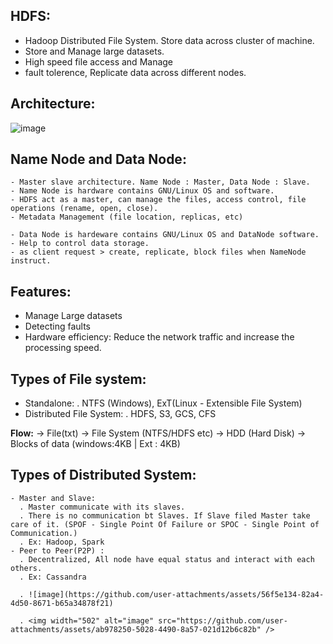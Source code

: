 HDFS:
-----
  - Hadoop Distributed File System. Store data across cluster of machine.
  - Store and Manage large datasets.
  - High speed file access and Manage
  - fault tolerence, Replicate data across different nodes.

Architecture:
-------------
  ![image](https://github.com/user-attachments/assets/d4f360c6-9a1d-443e-8670-4254d2a2327f)

  Name Node and Data Node:
  ------------------------
    - Master slave architecture. Name Node : Master, Data Node : Slave.
    - Name Node is hardware contains GNU/Linux OS and software. 
    - HDFS act as a master, can manage the files, access control, file operations (rename, open, close).
    - Metadata Management (file location, replicas, etc)

    - Data Node is hardeware contains GNU/Linux OS and DataNode software.
    - Help to control data storage.
    - as client request > create, replicate, block files when NameNode instruct.

Features:
---------
  - Manage Large datasets
  - Detecting faults
  - Hardware efficiency: Reduce the network traffic and increase the processing speed.

Types of File system:
---------------------
  - Standalone:
    . NTFS (Windows), ExT(Linux - Extensible File System)
  - Distributed File System:
    . HDFS, S3, GCS, CFS

  **Flow:** -> File(txt) -> File System (NTFS/HDFS etc) -> HDD (Hard Disk) -> Blocks of data (windows:4KB  |  Ext : 4KB)

 Types of Distributed System:
 ----------------------------
    - Master and Slave: 
      . Master communicate with its slaves. 
      . There is no communication bt Slaves. If Slave filed Master take care of it. (SPOF - Single Point Of Failure or SPOC - Single Point of Communication.) 
      . Ex: Hadoop, Spark
    - Peer to Peer(P2P) : 
      . Decentralized, All node have equal status and interact with each others.
      . Ex: Cassandra

      . ![image](https://github.com/user-attachments/assets/56f5e134-82a4-4d50-8671-b65a34878f21)

      . <img width="502" alt="image" src="https://github.com/user-attachments/assets/ab978250-5028-4490-8a57-021d12b6c82b" />


















  
